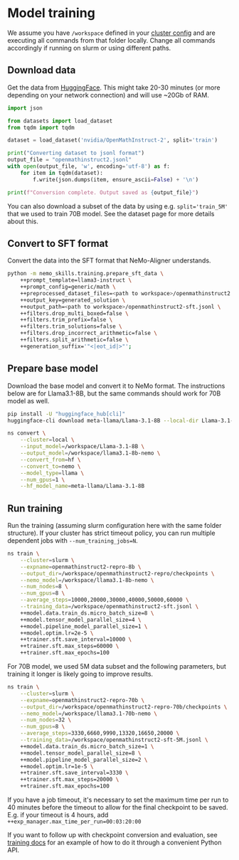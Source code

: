 # Model training

We assume you have `/workspace` defined in your [cluster config](../basics/prerequisites.md#cluster-configs) and are
executing all commands from that folder locally. Change all commands accordingly
if running on slurm or using different paths.

## Download data

Get the data from [HuggingFace](https://huggingface.co/datasets/nvidia/OpenMathInstruct-2).
This might take 20-30 minutes (or more depending on your network connection) and will use ~20Gb of RAM.

```python
import json

from datasets import load_dataset
from tqdm import tqdm

dataset = load_dataset('nvidia/OpenMathInstruct-2', split='train')

print("Converting dataset to jsonl format")
output_file = "openmathinstruct2.jsonl"
with open(output_file, 'w', encoding='utf-8') as f:
    for item in tqdm(dataset):
        f.write(json.dumps(item, ensure_ascii=False) + '\n')

print(f"Conversion complete. Output saved as {output_file}")
```

You can also download a subset of the data by using e.g. `split='train_5M'` that we used to train 70B model.
See the dataset page for more details about this.

## Convert to SFT format

Convert the data into the SFT format that NeMo-Aligner understands.

```bash
python -m nemo_skills.training.prepare_sft_data \
    ++prompt_template=llama3-instruct \
    ++prompt_config=generic/math \
    ++preprocessed_dataset_files=<path to workspace>/openmathinstruct2.jsonl \
    ++output_key=generated_solution \
    ++output_path=<path to workspace>/openmathinstruct2-sft.jsonl \
    ++filters.drop_multi_boxed=false \
    ++filters.trim_prefix=false \
    ++filters.trim_solutions=false \
    ++filters.drop_incorrect_arithmetic=false \
    ++filters.split_arithmetic=false \
    ++generation_suffix='"<|eot_id|>"';
```

## Prepare base model

Download the base model and convert it to NeMo format.
The instructions below are for Llama3.1-8B, but the same commands should work for 70B model as well.

```bash
pip install -U "huggingface_hub[cli]"
huggingface-cli download meta-llama/Llama-3.1-8B --local-dir Llama-3.1-8B

ns convert \
    --cluster=local \
    --input_model=/workspace/Llama-3.1-8B \
    --output_model=/workspace/llama3.1-8b-nemo \
    --convert_from=hf \
    --convert_to=nemo \
    --model_type=llama \
    --num_gpus=1 \
    --hf_model_name=meta-llama/Llama-3.1-8B
```

## Run training

Run the training (assuming slurm configuration here with the same folder structure). If your cluster has strict
timeout policy, you can run multiple dependent jobs with `--num_training_jobs=N`.

```bash
ns train \
    --cluster=slurm \
    --expname=openmathinstruct2-repro-8b \
    --output_dir=/workspace/openmathinstruct2-repro/checkpoints \
    --nemo_model=/workspace/llama3.1-8b-nemo \
    --num_nodes=8 \
    --num_gpus=8 \
    --average_steps=10000,20000,30000,40000,50000,60000 \
    --training_data=/workspace/openmathinstruct2-sft.jsonl \
    ++model.data.train_ds.micro_batch_size=8 \
    ++model.tensor_model_parallel_size=4 \
    ++model.pipeline_model_parallel_size=1 \
    ++model.optim.lr=2e-5 \
    ++trainer.sft.save_interval=10000 \
    ++trainer.sft.max_steps=60000 \
    ++trainer.sft.max_epochs=100
```

For 70B model, we used 5M data subset and the following parameters, but training
it longer is likely going to improve results.

```bash
ns train \
    --cluster=slurm \
    --expname=openmathinstruct2-repro-70b \
    --output_dir=/workspace/openmathinstruct2-repro-70b/checkpoints \
    --nemo_model=/workspace/llama3.1-70b-nemo \
    --num_nodes=32 \
    --num_gpus=8 \
    --average_steps=3330,6660,9990,13320,16650,20000 \
    --training_data=/workspace/openmathinstruct2-sft-5M.jsonl \
    ++model.data.train_ds.micro_batch_size=1 \
    ++model.tensor_model_parallel_size=8 \
    ++model.pipeline_model_parallel_size=2 \
    ++model.optim.lr=1e-5 \
    ++trainer.sft.save_interval=3330 \
    ++trainer.sft.max_steps=20000 \
    ++trainer.sft.max_epochs=100
```

If you have a job timeout, it's necessary to set the maximum time per run to 40 minutes
before the timeout to allow for the final checkpoint to be saved. E.g. if your timeout is 4 hours,
add `++exp_manager.max_time_per_run=00:03:20:00`


If you want to follow up with checkpoint conversion and evaluation, see
[training docs](../pipelines/training.md#chaining-pipelines-with-python) for an example of how to do it
through a convenient Python API.
